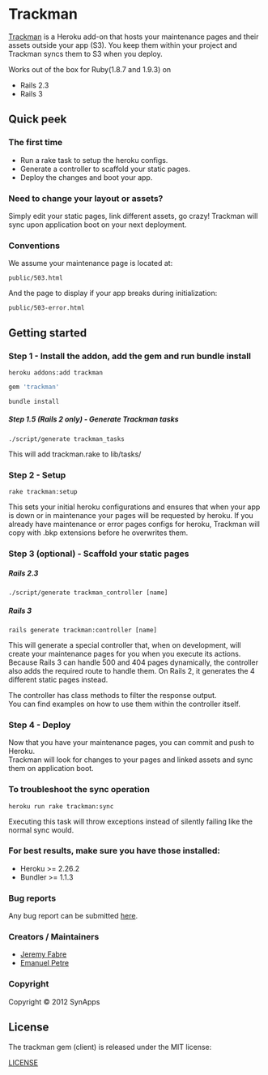 # Trackman
[Trackman](https://www.trackman-addon.com) is a Heroku add-on that hosts your maintenance pages and their assets outside your app (S3).
You keep them within your project and Trackman syncs them to S3 when you deploy. 

Works out of the box for Ruby(1.8.7 and 1.9.3) on 
* Rails 2.3
* Rails 3


## Quick peek  
### The first time
* Run a rake task to setup the heroku configs.
* Generate a controller to scaffold your static pages.
* Deploy the changes and boot your app.

### Need to change your layout or assets?
Simply edit your static pages, link different assets, go crazy!
Trackman will sync upon application boot on your next deployment.

### Conventions
We assume your maintenance page is located at:

```console
public/503.html
```

And the page to display if your app breaks during initialization:

```console
public/503-error.html
```

## Getting started
### Step 1 - Install the addon, add the gem and run bundle install


```console
heroku addons:add trackman
```


```ruby
gem 'trackman'
```


```console
bundle install
```

##### Step 1.5 (Rails 2 only) - Generate Trackman tasks 

```console
./script/generate trackman_tasks
```


This will add trackman.rake to lib/tasks/ 

### Step 2 - Setup


```console
rake trackman:setup
```


This sets your initial heroku configurations and ensures that when your app is down or in maintenance your pages will be requested by heroku.
If you already have maintenance or error pages configs for heroku, Trackman will copy with .bkp extensions before he overwrites them.  

### Step 3 (optional) - Scaffold your static pages

##### Rails 2.3

```console
./script/generate trackman_controller [name]  
```

##### Rails 3


```console
rails generate trackman:controller [name]
```

This will generate a special controller that, when on development, will create your maintenance pages for you when you execute its actions.
Because Rails 3 can handle 500 and 404 pages dynamically, the controller also adds the required route to handle them.
On Rails 2, it generates the 4 different static pages instead.

The controller has class methods to filter the response output.  
You can find examples on how to use them within the controller itself.

### Step 4 -  Deploy
Now that you have your maintenance pages, you can commit and push to Heroku.  
Trackman will look for changes to your pages and linked assets and sync them on application boot.

### To troubleshoot the sync operation

```console
heroku run rake trackman:sync
```


Executing this task will throw exceptions instead of silently failing like the normal sync would.

### For best results, make sure you have those installed:
* Heroku >= 2.26.2
* Bundler >= 1.1.3

### Bug reports

Any bug report can be submitted [here](https://github.com/SynApps/trackman/issues).


### Creators / Maintainers

* [Jeremy Fabre](https://github.com/jfabre)
* [Emanuel Petre](https://github.com/epetre)

### Copyright

Copyright © 2012 SynApps

## License

  The trackman gem (client) is released under the MIT license:

  [LICENSE](https://github.com/jfabre/trackman/blob/master/LICENSE)

